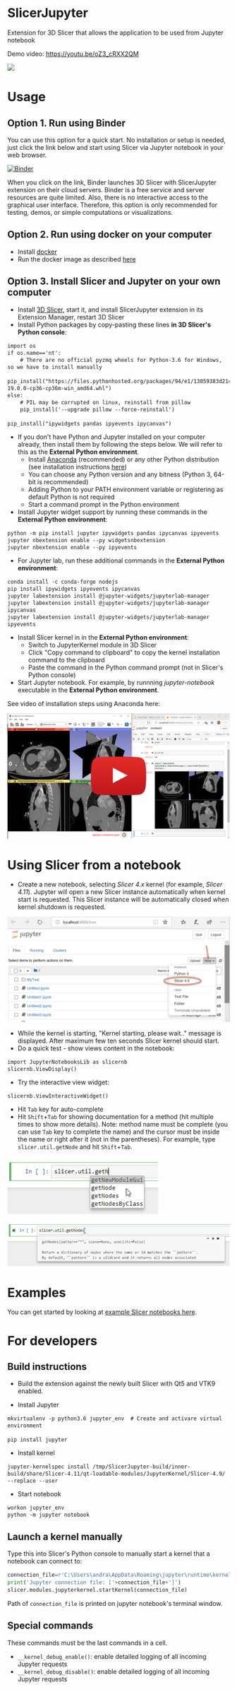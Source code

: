 # SlicerJupyter
Extension for 3D Slicer that allows the application to be used from Jupyter notebook

Demo video: https://youtu.be/oZ3_cRXX2QM

[![](https://img.youtube.com/vi/oZ3_cRXX2QM/0.jpg)](https://www.youtube.com/watch?v=oZ3_cRXX2QM "Slicer Jupyter kernel demo")

# Usage

## Option 1. Run using Binder

You can use this option for a quick start. No installation or setup is needed, just click the link below and start using Slicer via Jupyter notebook in your web browser.

[![Binder](https://mybinder.org/badge.svg)](https://mybinder.org/v2/gh/Slicer/SlicerNotebooks/master)

When you click on the link, Binder launches 3D Slicer with SlicerJupyter extension on their cloud servers. Binder is a free service and server resources are quite limited. Also, there is no interactive access to the graphical user interface. Therefore, this option is only recommended for testing, demos, or simple computations or visualizations.

## Option 2. Run using docker on your computer

- Install [docker](https://www.docker.com/)
- Run the docker image as described [here](https://github.com/Slicer/SlicerDocker/blob/master/README.rst#usage-of-slicer-notebook-image)

## Option 3. Install Slicer and Jupyter on your own computer

* Install [3D Slicer](https://download.slicer.org/), start it, and install SlicerJupyter extension in its Extension Manager, restart 3D Slicer
* Install Python packages by copy-pasting these lines **in 3D Slicer's Python console**:
```
import os
if os.name=='nt':
    # There are no official pyzmq wheels for Python-3.6 for Windows, so we have to install manually
    pip_install("https://files.pythonhosted.org/packages/94/e1/13059383d21444caa16306b48c8bf7a62331ca361d553d2119696ea67119/pyzmq-19.0.0-cp36-cp36m-win_amd64.whl")
else:
    # PIL may be corrupted on linux, reinstall from pillow
    pip_install('--upgrade pillow --force-reinstall')

pip_install("ipywidgets pandas ipyevents ipycanvas")
```
* If you don't have Python and Jupyter installed on your computer already, then install them by following the steps below. We will refer to this as the **External Python environment**.
  * Install [Anaconda](https://www.anaconda.com/products/individual) (recommended) or any other Python distribution (see installation instructions [here](http://jupyter.org/install))
  * You can choose any Python version and any bitness (Python 3, 64-bit is recommended)
  * Adding Python to your PATH environment variable or registering as default Python is not required
  * Start a command prompt in the Python environment
* Install Jupyter widget support by running these commands in the **External Python environment**:
```
python -m pip install jupyter ipywidgets pandas ipycanvas ipyevents
jupyter nbextension enable --py widgetsnbextension
jupyter nbextension enable --py ipyevents
```
* For Jupyter lab, run these additional commands in the **External Python environment**:
```
conda install -c conda-forge nodejs
pip install ipywidgets ipyevents ipycanvas
jupyter labextension install @jupyter-widgets/jupyterlab-manager
jupyter labextension install @jupyter-widgets/jupyterlab-manager ipycanvas
jupyter labextension install @jupyter-widgets/jupyterlab-manager ipyevents
```
* Install Slicer kernel in in the **External Python environment**:
  * Switch to JupyterKernel module in 3D Slicer
  * Click "Copy command to clipboard" to copy the kernel installation command to the clipboard
  * Paste the command in the Python command prompt (not in Slicer's Python console)
* Start Jupyter notebook. For example, by runnning _jupyter-notebook_ executable in the **External Python environment**.

See video of installation steps using Anaconda here:

[![](doc/InstallVideoThumbnail.png)](https://youtu.be/jcRsRw6RC2g)

# Using Slicer from a notebook

* Create a new notebook, selecting _Slicer 4.x_ kernel (for example, _Slicer 4.11_). Jupyter will open a new Slicer instance automatically when kernel start is requested. This Slicer instance will be automatically closed when kernel shutdown is requested.

![Select Slicer kernel](doc/StartKernel.png)

* While the kernel is starting, "Kernel starting, please wait.." message is displayed. After maximum few ten seconds Slicer kernel should start.
* Do a quick test - show views content in the notebook:

```
import JupyterNotebooksLib as slicernb
slicernb.ViewDisplay()
```

* Try the interactive view widget:

```
slicernb.ViewInteractiveWidget()
```

* Hit `Tab` key for auto-complete
* Hit `Shift`+`Tab` for showing documentation for a method (hit multiple times to show more details). Note: method name must be complete (you can use `Tab` key to complete the name) and the cursor must be inside the name or right after it (not in the parentheses). For example, type `slicer.util.getNode` and hit `Shift`+`Tab`.

![Hit Tab key to auto-complete](doc/AutoComplete.png)

![Hit Shift-Tab key to inspect](doc/Inspect.png)

# Examples

You can get started by looking at [example Slicer notebooks here](https://github.com/Slicer/SlicerNotebooks).

# For developers

## Build instructions

* Build the extension against the newly built Slicer with Qt5 and VTK9 enabled.

* Install Jupyter

```
mkvirtualenv -p python3.6 jupyter_env  # Create and activare virtual environment

pip install jupyter
```

* Install kernel

```
jupyter-kernelspec install /tmp/SlicerJupyter-build/inner-build/share/Slicer-4.11/qt-loadable-modules/JupyterKernel/Slicer-4.9/ --replace --user
```

* Start notebook

```
workon jupyter_env
python -m jupyter notebook
```

## Launch a kernel manually

Type this into Slicer's Python console to manually start a kernel that a notebook can connect to:

```python
connection_file=r'C:\Users\andra\AppData\Roaming\jupyter\runtime\kernel-3100f53f-3433-40f9-8978-c72ed8f88515.json'
print('Jupyter connection file: ['+connection_file+']')
slicer.modules.jupyterkernel.startKernel(connection_file)
```

Path of `connection_file` is printed on jupyter notebook's terminal window.

## Special commands

These commands must be the last commands in a cell.

- `__kernel_debug_enable()`: enable detailed logging of all incoming Jupyter requests
- `__kernel_debug_disable()`: enable detailed logging of all incoming Jupyter requests
